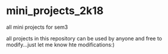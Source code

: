 # mini_projects_2k18
all mini projects for sem3


all projects in this repository can be used by anyone and free to modify...just let me know hte modifications:)
